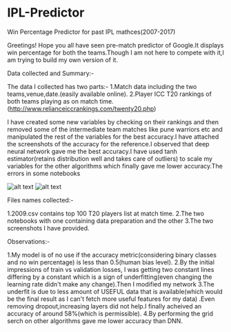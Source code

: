 # IPL-Predictor
Win Percentage Predictor for past IPL mathces(2007-2017)

Greetings!
Hope you all have seen pre-match predictor of Google.It displays win percentage for both the teams.Though I am not here to compete with it,I am trying to build my own version of it.

Data collected and Summary:-

The data I collected has two parts:-
1.Match data including the two teams,venue,date.(easily available online).
2.Player ICC T20 rankings of both teams playing as on match time.(http://www.relianceiccrankings.com/twenty20.php)

I have created some new variables by checking on their rankings and then removed some of the intermediate team matches like pune warriors etc and manipulated the rest of the variables for the best accuracy.I have attached the screenshots of the accuracy for the reference.I observed that deep neural network gave me the best accuracy.I have used tanh estimator(retains distribution well and takes care of outliers) to scale my variables for the other algorithms which finally gave me lower accuracy.The errors in some notebooks

![alt text](http://url/to/img.png)
![alt text](http://url/to/img.png)

Files names collected:-

1.2009.csv contains top 100 T20 players list at match time.
2.The two notebooks with one containing data preparation and the other 
3.The two screenshots I have provided.


Observations:-

1.My model is of no use if the accuracy metric(considering binary classes and no win percentage) is less than 0.5(human bias level).
2.By the initial impressions of train vs validation losses, I was getting two constant lines differing by a constant which is a sign of underfitting(even changing the learning rate didn't make any change).Then I modified my network
3.The underfit is due to less amount of USEFUL data that is available(which would be the final result as I can't fetch more useful features for my data) .Even removing dropout,increasing layers did not help.I finally acheived an accuracy of around 58%(which is permissible).
4.By performing the grid serch on other algorithms gave me lower accuracy than DNN.
